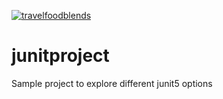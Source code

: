 [![travelfoodblends](https://circleci.com/gh/travelfoodblends/junitproject.svg?style=svg)](https://app.circleci.com/pipelines/github/travelfoodblends)

# junitproject
Sample project to explore different junit5 options
